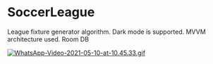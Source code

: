 # SoccerLeague
League fixture generator algorithm.
Dark mode is supported.
MVVM architecture used.
Room DB

[![WhatsApp-Video-2021-05-10-at-10.45.33.gif](https://s3.gifyu.com/images/WhatsApp-Video-2021-05-10-at-10.45.33.gif)](https://gifyu.com/image/5j4E)

